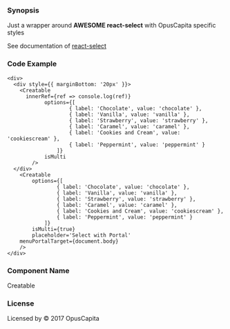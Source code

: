 ### Synopsis

Just a wrapper around **AWESOME react-select** with OpusCapita specific styles

See documentation of [react-select](https://github.com/JedWatson/react-select)

### Code Example

```
<div>
  <div style={{ marginBottom: '20px' }}>
    <Creatable
      innerRef={ref => console.log(ref)}
			options={[
					{ label: 'Chocolate', value: 'chocolate' },
					{ label: 'Vanilla', value: 'vanilla' },
					{ label: 'Strawberry', value: 'strawberry' },
					{ label: 'Caramel', value: 'caramel' },
					{ label: 'Cookies and Cream', value: 'cookiescream' },
					{ label: 'Peppermint', value: 'peppermint' }
				]}
			isMulti
		/>
  </div>
	<Creatable
		options={[
				{ label: 'Chocolate', value: 'chocolate' },
				{ label: 'Vanilla', value: 'vanilla' },
				{ label: 'Strawberry', value: 'strawberry' },
				{ label: 'Caramel', value: 'caramel' },
				{ label: 'Cookies and Cream', value: 'cookiescream' },
				{ label: 'Peppermint', value: 'peppermint' }
			]}
		isMulti={true}
		placeholder='Select with Portal'
    menuPortalTarget={document.body}
	/>
</div>
```

### Component Name

Creatable

### License

Licensed by © 2017 OpusCapita

